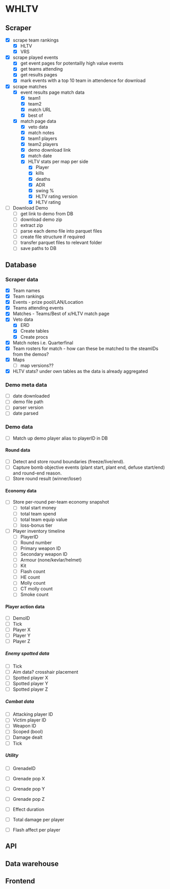 # WHLTV
## Scraper
- [x] scrape team rankings
    - [x] HLTV
    - [x] VRS
- [x] scrape played events
    - [x] get event pages for potentailly high value events
    - [x] get teams attending
    - [x] get results pages
    - [x] mark events with a top 10 team in attendence for download
- [x] scrape matches
    - [x] event results page match data
        - [x] team1
        - [x] team2
        - [x] match URL
        - [x] best of
    - [x] match page data
        - [x] veto data
        - [x] match notes
        - [x] team1 players
        - [x] team2 players
        - [x] demo download link
        - [x] match date
        - [x] HLTV stats per map per side
            - [x] Player
            - [x] kills
            - [x] deaths
            - [x] ADR
            - [x] swing %
            - [x] HLTV rating version
            - [x] HLTV rating
- [ ] Download Demo
    - [ ] get link to demo from DB
    - [ ] download demo zip
    - [ ] extract zip
    - [ ] parse each demo file into parquet files
    - [ ] create file structure if required
    - [ ] transfer parquet files to relevant folder
    - [ ] save paths to DB

## Database

### Scraper data
- [x] Team names
- [x] Team rankings
- [x] Events - prize pool/LAN/Location
- [x] Teams attending events
- [x] Matches - Teams/Best of x/HLTV match page
- [x] Veto data
    - [x] ERD
    - [x] Create tables
    - [x] Create procs
- [x] Match notes i.e. Quarterfinal
- [x] Team rosters for match - how can these be matched to the steamIDs from the demos?
- [x] Maps 
    - [ ] map versions??
- [x] HLTV stats? under own tables as the data is already aggregated 

### Demo meta data
- [ ] date downloaded
- [ ] demo file path
- [ ] parser version
- [ ] date parsed

### Demo data
- [ ] Match up demo player alias to playerID in DB
#### Round data
- [ ] Detect and store round boundaries (freeze/live/end).
- [ ] Capture bomb objective events (plant start, plant end, defuse start/end) and round-end reason.
- [ ] Store round result (winner/loser)

#### Economy data
- [ ] Store per-round per-team economy snapshot 
    - [ ] total start money
    - [ ] total team spend
    - [ ] total team equip value
    - [ ] loss-bonus tier
- [ ] Player inventory timeline
    - [ ] PlayerID
    - [ ] Round number
    - [ ] Primary weapon ID
    - [ ] Secondary weapon ID
    - [ ] Armour (none/kevlar/helmet)
    - [ ] Kit
    - [ ] Flash count
    - [ ] HE count
    - [ ] Molly count
    - [ ] CT molly count
    - [ ] Smoke count

#### Player action data
- [ ] DemoID
- [ ] Tick
- [ ] Player X
- [ ] Player Y
- [ ] Player Z

##### Enemy spotted data
- [ ] Tick
- [ ] Aim data? crosshair placement
- [ ] Spotted player X
- [ ] Spotted player Y
- [ ] Spotted player Z

##### Combat data
- [ ] Attacking player ID
- [ ] Victim player ID
- [ ] Weapon ID
- [ ] Scoped (bool)
- [ ] Damage dealt
- [ ] Tick

##### Utility
- [ ] GrenadeID
- [ ] Grenade pop X
- [ ] Grenade pop Y
- [ ] Grenade pop Z
- [ ] Effect duration
- [ ] Total damage per player
- [ ] Flash affect per player



## API

## Data warehouse

## Frontend